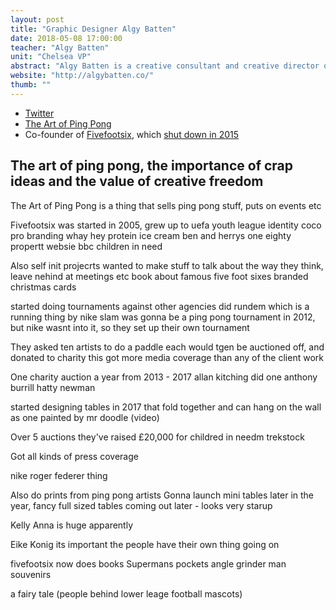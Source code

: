 ```yaml
---
layout: post
title: "Graphic Designer Algy Batten"
date: 2018-05-08 17:00:00
teacher: "Algy Batten"
unit: "Chelsea VP"
abstract: "Algy Batten is a creative consultant and creative director of The Art of Ping Pong"
website: "http://algybatten.co/"
thumb: ""
---
```


- [Twitter](https://twitter.com/algybatten)
- [The Art of Ping Pong](http://www.theartofpingpong.co.uk/)
- Co-founder of [Fivefootsix](http://www.fivefootsix.co.uk/#home), which [shut down in 2015](https://www.itsnicethat.com/news/london-agency-fivefootsix-closure)

## The art of ping pong, the importance of crap ideas and the value of creative freedom

The Art of Ping Pong is a thing that sells ping pong stuff, puts on events etc

Fivefootsix was started in 2005, grew up to
uefa youth league identity
coco pro branding
whay hey protein ice cream
ben and herrys
one eighty propertt websie
bbc children in need

Also self init projecrts
wanted to make stuff to talk about the way they think, leave nehind at meetings etc
book about famous five foot sixes
branded christmas cards

started doing tournaments against other agencies
did rundem which is a running thing by nike
slam was gonna be a ping pong tournament in 2012, but nike wasnt into it, so they set up their own tournament

They asked ten artists to do a paddle each would tgen be auctioned off, and donated to charity
this got more media coverage than any of the client work

One charity auction a year from 2013 - 2017
allan kitching did one
anthony burrill
hatty newman

started designing tables in 2017 that fold together and can hang on the wall as
one painted by mr doodle (video)

Over 5 auctions they've raised £20,000
for childred in needm trekstock

Got all kinds of press coverage

nike roger federer thing

Also do prints from ping pong artists
Gonna launch mini tables later in the year, fancy full sized tables coming out later - looks very starup

Kelly Anna is huge apparently

Eike Konig its important the people have their own thing going on

fivefootsix now does books
Supermans pockets
angle grinder man
souvenirs

a fairy tale (people behind lower leage football mascots)
